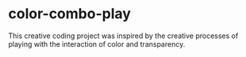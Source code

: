 # color-combo-play

This creative coding project was inspired by the creative processes of playing with the interaction of color and transparency.
